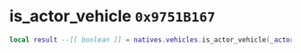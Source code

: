# is_actor_vehicle `0x9751B167`

```lua
local result --[[ boolean ]] = natives.vehicles.is_actor_vehicle(_actor --[[ integer ]])
```